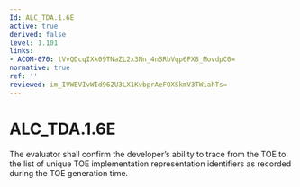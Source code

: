 ```yaml
---
Id: ALC_TDA.1.6E
active: true
derived: false
level: 1.101
links:
- ACOM-070: tVvQDcqIXk09TNaZL2x3Nn_4nSRbVqp6FX8_MovdpC0=
normative: true
ref: ''
reviewed: im_IVWEVIvWId962U3LX1KvbprAeFOXSkmV3TWiahTs=
---
```


# ALC_TDA.1.6E

The evaluator shall confirm the developer’s ability to trace from the TOE to the list of unique TOE implementation representation identifiers as recorded during the TOE generation time.
